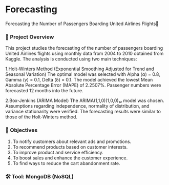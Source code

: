 # Forecasting
Forecasting the Number of Passengers Boarding United Airlines Flights🛫

### 📌 Project Overview  
This project studies the forecasting of the number of passengers boarding United Airlines flights using monthly data from 2004 to 2010 obtained from Kaggle. The analysis is conducted using two main techniques:

1.Holt-Winters Method (Exponential Smoothing Adjusted for Trend and Seasonal Variation)
The optimal model was selected with Alpha (α) = 0.8, Gamma (γ) = 0.1, Delta (δ) = 0.1.
The model achieved the lowest Mean Absolute Percentage Error (MAPE) of 2.2507%.
Passenger numbers were forecasted 12 months into the future.

2.Box-Jenkins (ARIMA Model)
The ARIMA(1,1,0)(1,0,0)₁₂ model was chosen.
Assumptions regarding independence, normality of distribution, and variance stationarity were verified.
The forecasting results were similar to those of the Holt-Winters method.

### 🎯 Objectives
1. To notify customers about relevant ads and promotions.
2. To recommend products based on customer interests.
3. To improve product and service efficiency.
4. To boost sales and enhance the customer experience.
5. To find ways to reduce the cart abandonment rate.

### 🛠️ Tool: MongoDB (NoSQL)
